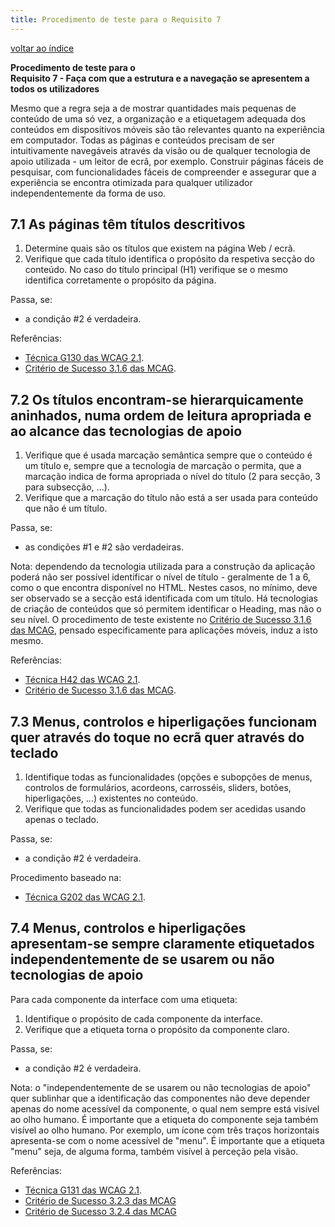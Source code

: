 ```yaml
---
title: Procedimento de teste para o Requisito 7 
---
```


[voltar ao índice](index.md)

**Procedimento de teste para o**<br>**Requisito 7 - Faça com que a estrutura e a navegação se apresentem a todos os utilizadores**

Mesmo que a regra seja a de mostrar quantidades mais pequenas de conteúdo de uma só vez, a organização e a etiquetagem adequada dos conteúdos em dispositivos móveis são tão relevantes quanto na experiência em computador. Todas as páginas e conteúdos precisam de ser intuitivamente navegáveis através da visão ou de qualquer tecnologia de apoio utilizada - um leitor de ecrã, por exemplo. Construir páginas fáceis de pesquisar, com funcionalidades fáceis de compreender e assegurar que a experiência se encontra otimizada para qualquer utilizador independentemente da forma de uso.

## 7.1 As páginas têm títulos descritivos

1. Determine quais são os títulos que existem na página Web / ecrã.
2. Verifique que cada título identifica o propósito da respetiva secção do conteúdo. No caso do título principal (H1) verifique se o mesmo identifica corretamente o propósito da página.

Passa, se:

- a condição #2 é verdadeira.

Referências:

- [Técnica G130 das WCAG 2.1](https://www.w3.org/WAI/WCAG22/Techniques/general/G130).
- [Critério de Sucesso 3.1.6 das MCAG](https://getevinced.github.io/mcag/#section-headings).

## 7.2 Os títulos encontram-se hierarquicamente aninhados, numa ordem de leitura apropriada e ao alcance das tecnologias de apoio

1. Verifique que é usada marcação semântica sempre que o conteúdo é um título e, sempre que a tecnologia de marcação o permita, que a marcação indica de forma apropriada o nível do título (2 para secção, 3 para subsecção, ...).
2. Verifique que a marcação do título não está a ser usada para conteúdo que não é um título.

Passa, se:

- as condições #1 e #2 são verdadeiras.

Nota: dependendo da tecnologia utilizada para a construção da aplicação poderá não ser possível identificar o nível de título - geralmente de 1 a 6, como o que encontra disponível no HTML. Nestes casos, no mínimo, deve ser observado se a secção está identificada com um título. Há tecnologias de criação de conteúdos que só permitem identificar o Heading, mas não o seu nível. O procedimento de teste existente no [Critério de Sucesso 3.1.6 das MCAG](https://getevinced.github.io/mcag/#section-headings), pensado especificamente para aplicações móveis, induz a isto mesmo.

Referências:

- [Técnica H42 das WCAG 2.1](https://www.w3.org/WAI/WCAG22/Techniques/html/H42).
- [Critério de Sucesso 3.1.6 das MCAG](https://getevinced.github.io/mcag/#section-headings).

## 7.3 Menus, controlos e hiperligações funcionam quer através do toque no ecrã quer através do teclado

1. Identifique todas as funcionalidades (opções e subopções de menus, controlos de formulários, acordeons, carrosséis, sliders, botões, hiperligações, ...) existentes no conteúdo.
2. Verifique que todas as funcionalidades podem ser acedidas usando apenas o teclado.

Passa, se:

- a condição #2 é verdadeira.

Procedimento baseado na:

- [Técnica G202 das WCAG 2.1](https://www.w3.org/WAI/WCAG22/Techniques/general/G202).

## 7.4 Menus, controlos e hiperligações apresentam-se sempre claramente etiquetados independentemente de se usarem ou não tecnologias de apoio

Para cada componente da interface com uma etiqueta:

1. Identifique o propósito de cada componente da interface.
2. Verifique que a etiqueta torna o propósito da componente claro.

Passa, se:

- a condição #2 é verdadeira.

Nota: o "independentemente de se usarem ou não tecnologias de apoio" quer sublinhar que a identificação das componentes não deve depender apenas do nome acessível da componente, o qual nem sempre está visível ao olho humano. É importante que a etiqueta do componente seja também visível ao olho humano. Por exemplo, um ícone com três traços horizontais apresenta-se com o nome acessível de "menu". É importante que a etiqueta "menu" seja, de alguma forma, também visível à perceção pela visão.

Referências:

- [Técnica G131 das WCAG 2.1](https://www.w3.org/WAI/WCAG22/Techniques/general/G131).
- [Critério de Sucesso 3.2.3 das MCAG](https://getevinced.github.io/mcag/#consistent-labeling)
- [Critério de Sucesso 3.2.4 das MCAG](https://getevinced.github.io/mcag/#unique-labels)
